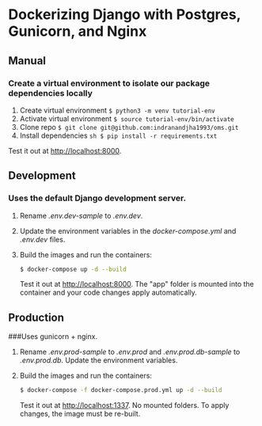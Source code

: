 # Dockerizing Django with Postgres, Gunicorn, and Nginx

## Manual
### Create a virtual environment to isolate our package dependencies locally

1. Create virtual environment
`$ python3 -m venv tutorial-env
`
2. Activate virtual environment
` $ source tutorial-env/bin/activate
`
3. Clone repo
`$ git clone git@github.com:indranandjha1993/oms.git
`
4. Install dependencies
`sh
$ pip install -r requirements.txt
`

Test it out at [http://localhost:8000](http://localhost:8000).

## Development

### Uses the default Django development server.

1. Rename *.env.dev-sample* to *.env.dev*.
1. Update the environment variables in the *docker-compose.yml* and *.env.dev* files.
1. Build the images and run the containers:

    ```sh
    $ docker-compose up -d --build
    ```

    Test it out at [http://localhost:8000](http://localhost:8000). The "app" folder is mounted into the container and your code changes apply automatically.

## Production

###Uses gunicorn + nginx.

1. Rename *.env.prod-sample* to *.env.prod* and *.env.prod.db-sample* to *.env.prod.db*. Update the environment variables.
1. Build the images and run the containers:

    ```sh
    $ docker-compose -f docker-compose.prod.yml up -d --build
    ```

    Test it out at [http://localhost:1337](http://localhost:1337). No mounted folders. To apply changes, the image must be re-built.
